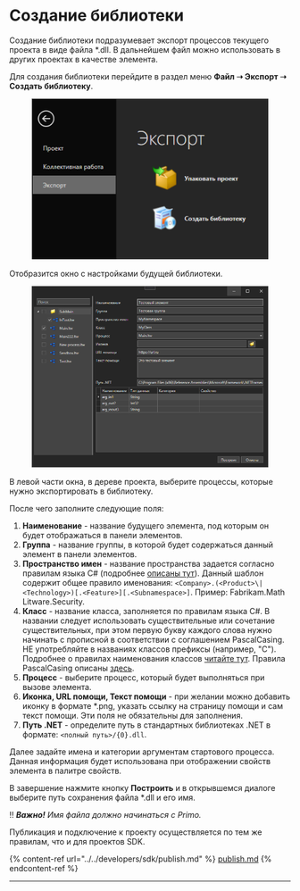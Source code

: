 # Создание библиотеки

Cоздание библиотеки подразумевает экспорт процессов текущего проекта в виде файла \*.dll. В дальнейшем файл можно использовать в других проектах в качестве элемента.

Для создания библиотеки перейдите в раздел меню **Файл ➝ Экспорт ➝ Создать библиотеку**.

<figure><img src="../../.gitbook/assets/image (16).png" alt=""><figcaption></figcaption></figure>

Отобразится окно с настройками будущей библиотеки.

<figure><img src="../../.gitbook/assets/image (6) (1).png" alt=""><figcaption></figcaption></figure>

В левой части окна, в дереве проекта, выберите процессы, которые нужно экспортировать в библиотеку. 

После чего заполните следующие поля: 

1. **Наименование** - название будущего элемента, под которым он будет отображаться в панели элементов.
2. **Группа** - название группы, в которой будет содержаться данный элемент в панели элементов.
3. **Пространство имен** - название пространства задается согласно правилам языка C# (подробнее [описаны тут](https://docs.microsoft.com/ru-ru/dotnet/standard/design-guidelines/names-of-namespaces)). Данный шаблон содержит общее правило именования: `<Company>.(<Product>\|<Technology>)[.<Feature>][.<Subnamespace>]`. Пример: Fabrikam.Math Litware.Security. 
4. **Класс** - название класса, заполняется по правилам языка C#. В названии следует использовать существительные или сочетание существительных, при этом первую букву каждого слова нужно начинать с прописной в соответствии с соглашением PascalCasing. НЕ употребляйте в названиях классов префиксы (например, "C"). Подробнее о правилах наименования классов [читайте тут](https://docs.microsoft.com/ru-ru/dotnet/standard/design-guidelines/names-of-classes-structs-and-interfaces). Правила PascalCasing описаны [здесь](https://docs.microsoft.com/ru-ru/dotnet/standard/design-guidelines/capitalization-conventions).
5. **Процесс** - выберите процесс, который будет выполняться при вызове элемента.
6. **Иконка, URL помощи, Текст помощи** - при желании можно добавить иконку в формате \*.png, указать ссылку на страницу помощи и сам текст помощи. Эти поля не обязательны для заполнения.
7. **Путь .NET** - определите путь в стандартных библиотеках .NET в формате: `<полный путь>/{0}.dll`.

Далее задайте имена и категории аргументам стартового процесса. Данная информация будет использована при отображении свойств элемента в палитре свойств. 

В завершение нажмите кнопку **Построить** и в открывшемся диалоге выберите путь сохранения файла \*.dll и его имя.

:bangbang: ***Важно!** Имя файла должно начинаться с Primo.*

Публикация и подключение к проекту осуществляется по тем же правилам, что и для проектов SDK.

{% content-ref url="../../developers/sdk/publish.md" %}
[publish.md](../../developers/sdk/publish.md)
{% endcontent-ref %}

****

